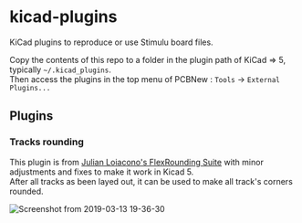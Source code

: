# kicad-plugins
KiCad plugins to reproduce or use Stimulu board files.

Copy the contents of this repo to a folder in the plugin path of KiCad => 5, typically `~/.kicad_plugins`.  
Then access the plugins in the top menu of PCBNew : `Tools` → `External Plugins...`

## Plugins

### Tracks rounding
This plugin is from [Julian Loiacono's FlexRounding Suite](https://github.com/jcloiacon/flexRoundingSuite) with minor adjustments and fixes to make it work in Kicad 5.  
After all tracks as been layed out, it can be used to make all track's corners rounded.  

![Screenshot from 2019-03-13 19-36-30](https://user-images.githubusercontent.com/22014799/54305328-5f3aac80-45c7-11e9-8b39-5838ac6d8d86.png)

